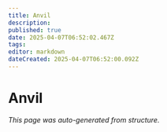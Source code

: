 ```yaml
---
title: Anvil
description: 
published: true
date: 2025-04-07T06:52:02.467Z
tags: 
editor: markdown
dateCreated: 2025-04-07T06:52:00.092Z
---
```


# Anvil

*This page was auto-generated from structure.*